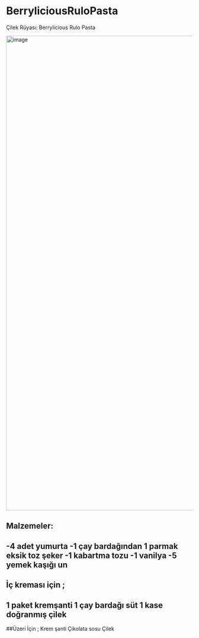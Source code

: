 # BerryliciousRuloPasta
Çilek Rüyası: Berrylicious Rulo Pasta


<img width="1280" alt="image" src="https://github.com/Anpuu/BerryliciousRuloPasta/assets/71339489/4d1b4c26-b8ac-4c9b-ae65-6a0b16615190">

## Malzemeler:
-4 adet yumurta
-1 çay bardağından 1 parmak eksik toz şeker
-1 kabartma tozu
-1 vanilya
-5 yemek kaşığı un
---
## İç kreması için ;
1 paket kremşanti
1 çay bardağı süt
1 kase doğranmış çilek
---
##Üzeri İçin ;
Krem şanti
Çikolata sosu
Çilek
